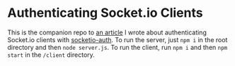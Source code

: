 # Authenticating Socket.io Clients

This is the companion repo to [an article](https://medium.com/@rwillt/authenticating-socket-io-clients-f1e6f39a25fe) I wrote about authenticating Socket.io clients with [socketio-auth](https://github.com/facundoolano/socketio-auth). To run the server, just `npm i` in the root directory and then `node server.js`. To run the client, run `npm i` and then `npm start` in the `/client` directory.
